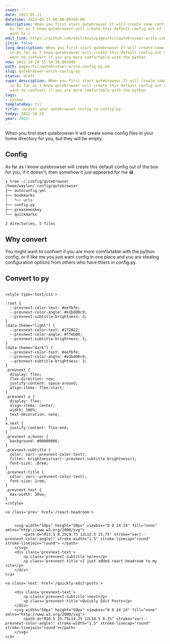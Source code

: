 ```yaml
---
cover: ''
date: 2022-05-11
datetime: 2022-05-11 00:00:00+00:00
description: When you first start qutebrowser It will create some config files in
  As far as I know qutebrowser will create this default config out of the You might
  want to c
edit_link: https://github.com/edit/main/pages/til/qutebroswer-write-config-py.md
jinja: false
long_description: When you first start qutebrowser It will create some config files
  in As far as I know qutebrowser will create this default config out of the You might
  want to confvert if you are more comfortable with the python
now: 2022-10-29 15:54:38.065880
path: pages/til/qutebroswer-write-config-py.md
slug: qutebroswer-write-config-py
status: draft
super_description: When you first start qutebrowser It will create some config files
  in As far as I know qutebrowser will create this default config out of the You might
  want to confvert if you are more comfortable with the python
tags:
- python
templateKey: til
title: convert your qutebrowser config to config.py
today: 2022-10-29
year: 2022
---
```


When you first start qutebrowser It will create some config files in
your home directory for you, but they will be empty.

## Config

As far as I know qutebrowser will create this default config out of the
box for you, if it doesn't, then somehow it just appeared for me 😁.

``` bash
❯ tree ~/.config/qutebrowser
/home/waylon/.config/qutebrowser
├── autoconfig.yml
├── bookmarks
│   └── urls
├── config.py
├── greasemonkey
└── quickmarks

2 directories, 5 files
```

## Why convert

You might want to confvert if you are more comfortable with the python
config, or if like me you just want config in one place and you are
stealing configuration options from others who have thiers in config.py.

## Convert to py

```
```
<div class='prevnext'>

    <style type='text/css'>

    :root {
      --prevnext-color-text: #eefbfe;
      --prevnext-color-angle: #e1bd00c9;
      --prevnext-subtitle-brightness: 3;
    }
    [data-theme="light"] {
      --prevnext-color-text: #1f2022;
      --prevnext-color-angle: #ffeb00;
      --prevnext-subtitle-brightness: 3;
    }
    [data-theme="dark"] {
      --prevnext-color-text: #eefbfe;
      --prevnext-color-angle: #e1bd00c9;
      --prevnext-subtitle-brightness: 3;
    }
    .prevnext {
      display: flex;
      flex-direction: row;
      justify-content: space-around;
      align-items: flex-start;
    }
    .prevnext a {
      display: flex;
      align-items: center;
      width: 100%;
      text-decoration: none;
    }
    a.next {
      justify-content: flex-end;
    }
    .prevnext a:hover {
      background: #00000006;
    }
    .prevnext-subtitle {
      color: var(--prevnext-color-text);
      filter: brightness(var(--prevnext-subtitle-brightness));
      font-size: .8rem;
    }
    .prevnext-title {
      color: var(--prevnext-color-text);
      font-size: 1rem;
    }
    .prevnext-text {
      max-width: 30vw;
    }
    </style>
    
    <a class='prev' href='/react-headroom'>
    

        <svg width="50px" height="50px" viewbox="0 0 24 24" fill="none" xmlns="http://www.w3.org/2000/svg">
            <path d="M13.5 8.25L9.75 12L13.5 15.75" stroke="var(--prevnext-color-angle)" stroke-width="1.5" stroke-linecap="round" stroke-linejoin="round"> </path>
        </svg>
        <div class='prevnext-text'>
            <p class='prevnext-subtitle'>prev</p>
            <p class='prevnext-title'>I just added react-headroom to my site</p>
        </div>
    </a>
    
    <a class='next' href='/quickly-edit-posts'>
    
        <div class='prevnext-text'>
            <p class='prevnext-subtitle'>next</p>
            <p class='prevnext-title'>Quickly Edit Posts</p>
        </div>
        <svg width="50px" height="50px" viewbox="0 0 24 24" fill="none" xmlns="http://www.w3.org/2000/svg">
            <path d="M10.5 15.75L14.25 12L10.5 8.25" stroke="var(--prevnext-color-angle)" stroke-width="1.5" stroke-linecap="round" stroke-linejoin="round"></path>
        </svg>
    </a>
  </div>